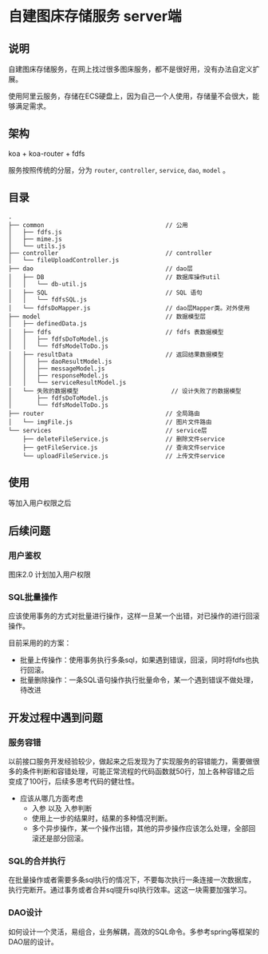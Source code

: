 # 自建图床存储服务 server端

## 说明
自建图床存储服务，在网上找过很多图床服务，都不是很好用，没有办法自定义扩展。

使用阿里云服务，存储在ECS硬盘上，因为自己一个人使用，存储量不会很大，能够满足需求。

## 架构

koa + koa-router + fdfs

服务按照传统的分层，分为 `router`, `controller`, `service`, `dao`, `model` 。

## 目录
```
.
├── common                                  // 公用
│   ├── fdfs.js
│   ├── mime.js
│   └── utils.js
├── controller                              // controller
│   └── fileUploadController.js
├── dao                                     // dao层
│   ├── DB                                  // 数据库操作util
│   │   └── db-util.js
│   ├── SQL                                 // SQL 语句
│   │   └── fdfsSQL.js
│   └── fdfsDoMapper.js                     // dao层Mapper类。对外使用
├── model                                   // 数据模型层
│   ├── definedData.js
│   ├── fdfs                                // fdfs 表数据模型
│   │   ├── fdfsDoToModel.js
│   │   └── fdfsModelToDo.js
│   ├── resultData                          // 返回结果数据模型
│   │   ├── daoResultModel.js
│   │   ├── messageModel.js
│   │   ├── responseModel.js
│   │   └── serviceResultModel.js
│   └── 失败的数据模型                          // 设计失败了的数据模型
│       ├── fdfsDoToModel.js
│       └── fdfsModelToDo.js
├── router                                  // 全局路由
│   └── imgFile.js                          // 图片文件路由
└── services                                // service层
    ├── deleteFileService.js                // 删除文件service
    ├── getFileService.js                   // 查询文件service
    └── uploadFileService.js                // 上传文件service
```



## 使用
等加入用户权限之后


## 后续问题


### 用户鉴权
图床2.0 计划加入用户权限

### SQL批量操作
 应该使用事务的方式对批量进行操作，这样一旦某一个出错，对已操作的进行回滚操作。

 目前采用的的方案：
 - 批量上传操作：使用事务执行多条sql，如果遇到错误，回滚，同时将fdfs也执行回滚。
 - 批量删除操作：一条SQL语句操作执行批量命令，某一个遇到错误不做处理，待改进


## 开发过程中遇到问题

### 服务容错
以前接口服务开发经验较少，做起来之后发现为了实现服务的容错能力，需要做很多的条件判断和容错处理，可能正常流程的代码函数就50行，加上各种容错之后变成了100行，后续多思考代码的健壮性。
- 应该从哪几方面考虑
  - 入参 以及 入参判断
  - 使用上一步的结果时，结果的多种情况判断。
  - 多个异步操作，某一个操作出错，其他的异步操作应该怎么处理，全部回滚还是部分回滚。


### SQL的合并执行
在批量操作或者需要多条sql执行的情况下，不要每次执行一条连接一次数据库，执行完断开。通过事务或者合并sql提升sql执行效率。这这一块需要加强学习。

### DAO设计
如何设计一个灵活，易组合，业务解耦，高效的SQL命令。多参考spring等框架的DAO层的设计。